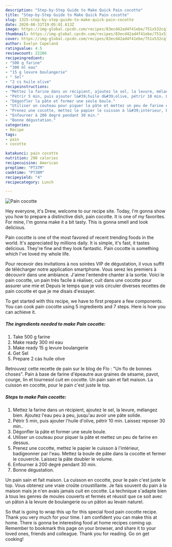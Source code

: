 ```yaml
---
description: "Step-by-Step Guide to Make Quick Pain cocotte"
title: "Step-by-Step Guide to Make Quick Pain cocotte"
slug: 1325-step-by-step-guide-to-make-quick-pain-cocotte
date: 2020-08-31T19:05:01.613Z
image: https://img-global.cpcdn.com/recipes/83ecd42ad4f41ebe/751x532cq70/pain-cocotte-photo-principale-de-la-recette.jpg
thumbnail: https://img-global.cpcdn.com/recipes/83ecd42ad4f41ebe/751x532cq70/pain-cocotte-photo-principale-de-la-recette.jpg
cover: https://img-global.cpcdn.com/recipes/83ecd42ad4f41ebe/751x532cq70/pain-cocotte-photo-principale-de-la-recette.jpg
author: Evelyn Copeland
ratingvalue: 4.5
reviewcount: 22286
recipeingredient:
- "500 g farine"
- "300 ml eau"
- "15 g levure boulangerie"
- " Sel"
- "2 cs huile olive"
recipeinstructions:
- "Mettez la farine dans un récipient, ajoutez le sel, la levure, mélangez bien. Ajoutez l&#39;eau peu à peu, jusqu&#39;au avoir une pâte solide."
- "Pétrir 5 min, puis ajouter l&#39;huile d&#39;olive, pétrir 10 min. Laissez reposer 30 min.."
- "Dégonfler la pâte et former une seule boule."
- "Utiliser un couteau pour piquer la pâte et mettez un peu de farine en dessus."
- "Prenez une cocotte, mettez le papier le cuisson à l&#39;intérieur, badigeonner par l&#39;eau. Mettez la boule de pâte dans la cocotte et fermer le couvercle. Laissez la pâte doubler le volume."
- "Enfourner à 200 degré pendant 30 min."
- "Bonne dégustation."
categories:
- Recipe
tags:
- pain
- cocotte

katakunci: pain cocotte 
nutrition: 290 calories
recipecuisine: American
preptime: "PT37M"
cooktime: "PT30M"
recipeyield: "4"
recipecategory: Lunch

---
```



![Pain cocotte](https://img-global.cpcdn.com/recipes/83ecd42ad4f41ebe/751x532cq70/pain-cocotte-photo-principale-de-la-recette.jpg)

Hey everyone, it's Drew, welcome to our recipe site. Today, I'm gonna show you how to prepare a distinctive dish, pain cocotte. It is one of my favorites. For mine, I'm gonna make it a bit tasty. This is gonna smell and look delicious.

Pain cocotte is one of the most favored of recent trending foods in the world. It's appreciated by millions daily. It is simple, it's fast, it tastes delicious. They're fine and they look fantastic. Pain cocotte is something which I've loved my whole life.

Pour recevoir des invitations à nos soirées VIP de dégustation, il vous suffit de télécharger notre application smartphone. Vous serez les premiers à découvrir dans une ambiance. J&#39;aime l&#39;entendre chanter à la sortie. Voici le pain cocotte, un pain très facile à réaliser, cuit dans une cocotte pour assurer une mie et Depuis le temps que je vois circuler diverses recettes de pain cocotte et que je me disais d&#39;essayer.


To get started with this recipe, we have to first prepare a few components. You can cook pain cocotte using 5 ingredients and 7 steps. Here is how you can achieve it.

<!--inarticleads1-->

##### The ingredients needed to make Pain cocotte:

1. Take 500 g farine
1. Make ready 300 ml eau
1. Make ready 15 g levure boulangerie
1. Get  Sel
1. Prepare 2 càs huile olive


Retrouvez cette recette de pain sur le blog de Flo : &#34;Un flo de bonnes choses&#34;. Pain à base de farine d&#39;épeautre aux graines de sésame, pavot, courge, lin et tournesol cuit en cocotte. Un pain sain et fait maison. La cuisson en cocotte, pour le pain c&#39;est juste le top. 

<!--inarticleads2-->

##### Steps to make Pain cocotte:

1. Mettez la farine dans un récipient, ajoutez le sel, la levure, mélangez bien. Ajoutez l&#39;eau peu à peu, jusqu&#39;au avoir une pâte solide.
1. Pétrir 5 min, puis ajouter l&#39;huile d&#39;olive, pétrir 10 min. Laissez reposer 30 min..
1. Dégonfler la pâte et former une seule boule.
1. Utiliser un couteau pour piquer la pâte et mettez un peu de farine en dessus.
1. Prenez une cocotte, mettez le papier le cuisson à l&#39;intérieur, badigeonner par l&#39;eau. Mettez la boule de pâte dans la cocotte et fermer le couvercle. Laissez la pâte doubler le volume.
1. Enfourner à 200 degré pendant 30 min.
1. Bonne dégustation.


Un pain sain et fait maison. La cuisson en cocotte, pour le pain c&#39;est juste le top. Vous obtenez une vraie croûte croustillante. Je fais souvent du pain à la maison mais je n&#39;en avais jamais cuit en cocotte. La technique s&#39;adapte bien à tous les genres de moules couverts et fermés et réussit que ce soit avec un pâton à la levure de boulangerie ou un pâton au levain naturel. 

So that is going to wrap this up for this special food pain cocotte recipe. Thank you very much for your time. I am confident you can make this at home. There is gonna be interesting food at home recipes coming up. Remember to bookmark this page on your browser, and share it to your loved ones, friends and colleague. Thank you for reading. Go on get cooking!
